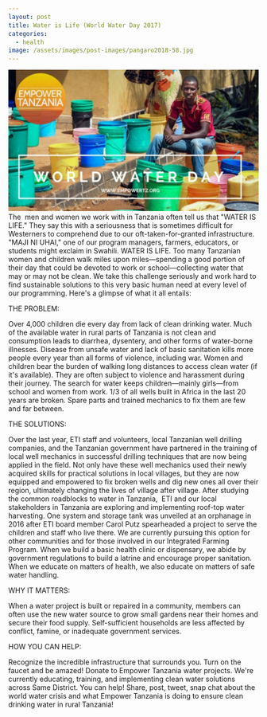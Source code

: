 ```yaml
---
layout: post
title: Water is Life (World Water Day 2017)
categories:
  - health
image: /assets/images/post-images/pangaro2018-58.jpg
---
```


![](/uploads/2017/03/19/water-is-life-world-water-day-2017/world-water-day-header.jpg)The &nbsp;men and women we work with in Tanzania often tell us that "WATER IS LIFE." They say this with a seriousness that is sometimes difficult for Westerners to comprehend due to our oft-taken-for-granted infrastructure. "MAJI NI UHAI," one of our program managers, farmers, educators, or students might exclaim in Swahili. WATER IS LIFE. Too many Tanzanian women and children walk miles upon miles—spending a good portion of their day that could be devoted to work or school—collecting water that may or may not be clean. We take this challenge seriously and work hard to find sustainable solutions to this very basic human need at every level of our programming. Here's a glimpse of what it all entails:

THE PROBLEM:

Over 4,000 children die every day from lack of clean drinking water. Much of the available water in rural parts of Tanzania is not clean and consumption leads to diarrhea, dysentery, and other forms of water-borne illnesses. Disease from unsafe water and lack of basic sanitation kills more people every year than all forms of violence, including war. Women and children bear the burden of walking long distances to access clean water (if it's available). They are often subject to violence and harassment during their journey. The search for water keeps children—mainly girls—from school and women from work. 1/3 of all wells built in Africa in the last 20 years are broken. Spare parts and trained mechanics to fix them are few and far between.

THE SOLUTIONS:

Over the last year, ETI staff and volunteers, local Tanzanian well drilling companies, and the Tanzanian government have partnered in the training of local well mechanics in successful drilling techniques that are now being applied in the field. Not only have these well mechanics used their newly acquired skills for practical solutions in local villages, but they are now equipped and empowered to fix broken wells and dig new ones all over their region, ultimately changing the lives of village after village. After studying the common roadblocks to water in Tanzania, &nbsp;ETI and our local stakeholders in Tanzania are exploring and implementing roof-top water harvesting. One system and storage tank was unveiled at an orphanage in 2016 after ETI board member Carol Putz spearheaded a project to serve the children and staff who live there. We are currently pursuing this option for other communities and for those involved in our Integrated Farming Program. When we build a basic health clinic or dispensary, we abide by government regulations to build a latrine and encourage proper sanitation. When we educate on matters of health, we also educate on matters of safe water handling.

WHY IT MATTERS:

When a water project is built or repaired in a community, members can often use the new water source to grow small gardens near their homes and secure their food supply. Self-sufficient households are less affected by conflict, famine, or inadequate government services.

HOW YOU CAN HELP:

Recognize the incredible infrastructure that surrounds you. Turn on the faucet and be amazed! Donate to Empower Tanzania water projects. We're currently educating, training, and implementing clean water solutions across Same District. You can help! Share, post, tweet, snap chat about the world water crisis and what Empower Tanzania is doing to ensure clean drinking water in rural Tanzania!